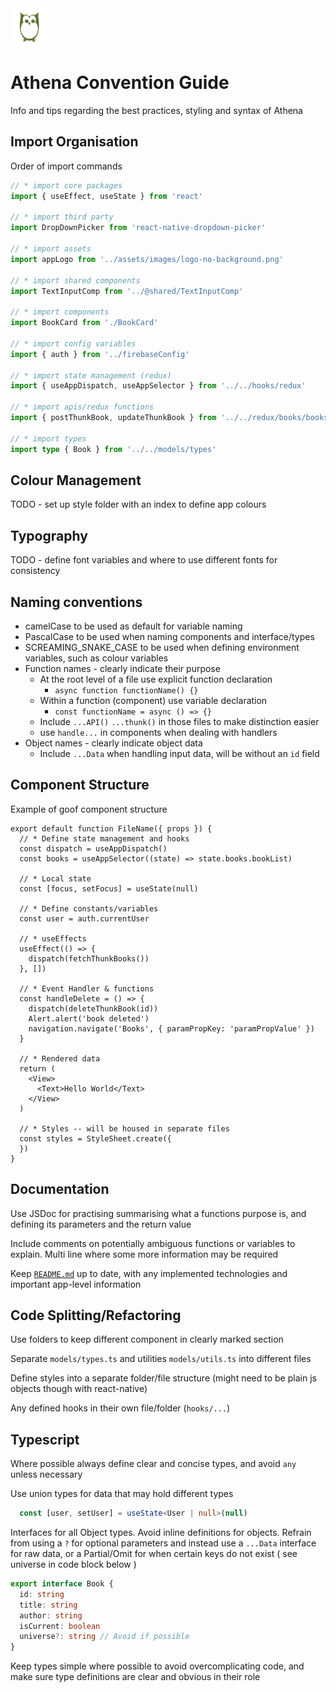 <img src="./assets/images/athena-favicon-color.png" width=60 height=60> 

# Athena Convention Guide 

Info and tips regarding the best practices, styling and syntax of Athena

## Import Organisation
Order of import commands

```ts
// * import core packages
import { useEffect, useState } from 'react'

// * import third party
import DropDownPicker from 'react-native-dropdown-picker'

// * import assets
import appLogo from '../assets/images/logo-no-background.png'

// * import shared components
import TextInputComp from '../@shared/TextInputComp'

// * import components
import BookCard from './BookCard'

// * import config variables
import { auth } from '../firebaseConfig'

// * import state management (redux)
import { useAppDispatch, useAppSelector } from '../../hooks/redux'

// * import apis/redux functions
import { postThunkBook, updateThunkBook } from '../../redux/books/booksSlice'

// * import types
import type { Book } from '../../models/types'
```

## Colour Management
TODO - set up style folder with an index to define app colours

## Typography
TODO - define font variables and where to use different fonts for consistency

## Naming conventions
- camelCase to be used as default for variable naming
- PascalCase to be used when naming components and interface/types
- SCREAMING_SNAKE_CASE to be used when defining environment variables, such as colour variables 
- Function names - clearly indicate their purpose
  - At the root level of a file use explicit function declaration
    - `async function functionName() {}`
  - Within a function (component) use variable declaration
    - `const functionName = async () => {}`
  - Include `...API()` `...thunk()` in those files to make distinction easier
  - use `handle...` in components when dealing with handlers
- Object names - clearly indicate object data
  - Include `...Data` when handling input data, will be without an `id` field

## Component Structure

Example of goof component structure

```tsx
export default function FileName({ props }) {
  // * Define state management and hooks
  const dispatch = useAppDispatch()
  const books = useAppSelector((state) => state.books.bookList)

  // * Local state
  const [focus, setFocus] = useState(null)

  // * Define constants/variables
  const user = auth.currentUser

  // * useEffects
  useEffect(() => {
    dispatch(fetchThunkBooks())
  }, [])

  // * Event Handler & functions
  const handleDelete = () => {
    dispatch(deleteThunkBook(id))
    Alert.alert('book deleted')
    navigation.navigate('Books', { paramPropKey: 'paramPropValue' })
  }

  // * Rendered data
  return (
    <View>
      <Text>Hello World</Text>
    </View>
  )

  // * Styles -- will be housed in separate files
  const styles = StyleSheet.create({
  })
}
```

## Documentation
Use JSDoc for practising summarising what a functions purpose is, and defining its parameters and the return value

Include comments on potentially ambiguous functions or variables to explain. Multi line where some more information may be required

Keep [`README.md`](./README.md) up to date, with any implemented technologies and important app-level information

## Code Splitting/Refactoring

Use folders to keep different component in clearly marked section

Separate `models/types.ts` and utilities `models/utils.ts` into different files

Define styles into a separate folder/file structure (might need to be plain js objects though with react-native)

Any defined hooks in their own file/folder (`hooks/...`)

## Typescript

Where possible always define clear and concise types, and avoid `any` unless necessary

Use union types for data that may hold different types

```ts
  const [user, setUser] = useState<User | null>(null)
```

Interfaces for all Object types. Avoid inline definitions for objects. Refrain from using a `?` for optional parameters and instead use a `...Data` interface for raw data, or a Partial/Omit for when certain keys do not exist ( see universe in code block below )

```ts
export interface Book {
  id: string
  title: string
  author: string
  isCurrent: boolean
  universe?: string // Avoid if possible
}
```

Keep types simple where possible to avoid overcomplicating code, and make sure type definitions are clear and obvious in their role
